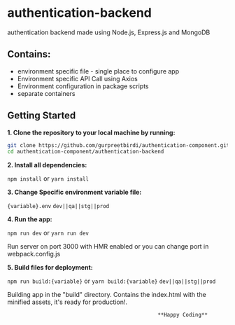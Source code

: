 # authentication-backend
authentication backend made using Node.js, Express.js and MongoDB

## Contains:

* environment specific file - single place to configure app
* Environment specific API Call using Axios
* Environment configuration in package scripts
* separate containers

## Getting Started

**1. Clone the repository to your local machine by running:**

```bash
git clone https://github.com/gurpreetbirdi/authentication-component.git
cd authentication-component/authentication-backend
```

**2. Install all dependencies:**

```npm install``` or ```yarn install```

**3. Change Specific environment variable file:**

```{variable}.env``` ```dev||qa||stg||prod```

**4. Run the app:**

```npm run dev``` or ```yarn run dev```

Run server on port 3000 with HMR enabled or you can change port in webpack.config.js

**5. Build files for deployment:**

```npm run build:{variable}``` or ```yarn build:{variable}``` ```dev||qa||stg||prod```

Building app in the "build" directory. Contains the index.html with the minified assets, it's ready for production!.

                                                    **Happy Coding**
